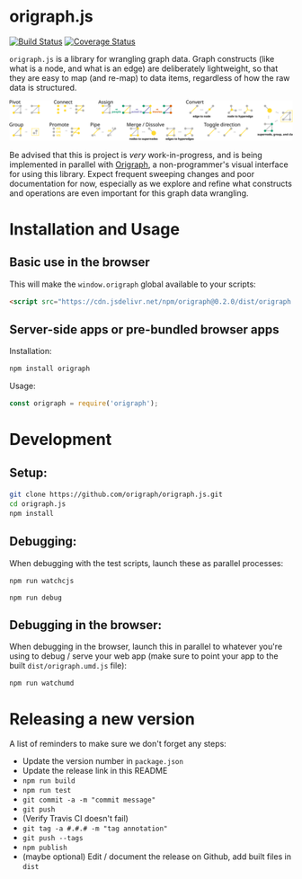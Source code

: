 origraph.js
===========
[![Build Status](https://travis-ci.org/origraph/origraph.js.svg?branch=master)](https://travis-ci.org/origraph/origraph.js)
[![Coverage Status](https://coveralls.io/repos/github/origraph/origraph.js/badge.svg?branch=master)](https://coveralls.io/github/origraph/origraph.js?branch=master)


`origraph.js` is a library for wrangling graph data. Graph constructs (like what is a node, and what is an edge) are deliberately lightweight, so that they are easy to map (and re-map) to data items, regardless of how the raw data is structured.

![Operations](documentation/teaser.svg)

Be advised that this is project is *very* work-in-progress, and is being implemented in parallel with [Origraph](https://github.com/origraph/origraph.js), a non-programmer's visual interface for using this library.
Expect frequent sweeping changes and poor documentation for now, especially as we explore and refine what constructs and operations are even important for this graph data wrangling.

# Installation and Usage

## Basic use in the browser
This will make the `window.origraph` global available to your scripts:
```html
<script src="https://cdn.jsdelivr.net/npm/origraph@0.2.0/dist/origraph.umd.js"></script>
```

## Server-side apps or pre-bundled browser apps

Installation:
```bash
npm install origraph
```

Usage:
```js
const origraph = require('origraph');
```

Development
===========
## Setup:

```bash
git clone https://github.com/origraph/origraph.js.git
cd origraph.js
npm install
```

## Debugging:
When debugging with the test scripts, launch these as parallel processes:

```
npm run watchcjs
```

```
npm run debug
```

## Debugging in the browser:
When debugging in the browser, launch this in parallel to whatever you're using to debug / serve your web app (make sure to point your app to the built `dist/origraph.umd.js` file):
```
npm run watchumd
```

# Releasing a new version
A list of reminders to make sure we don't forget any steps:

- Update the version number in `package.json`
- Update the release link in this README
- `npm run build`
- `npm run test`
- `git commit -a -m "commit message"`
- `git push`
- (Verify Travis CI doesn't fail)
- `git tag -a #.#.# -m "tag annotation"`
- `git push --tags`
- `npm publish`
- (maybe optional) Edit / document the release on Github, add built files in `dist`
